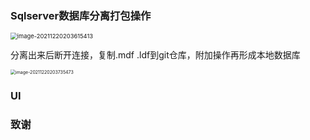 ### Sqlserver数据库分离打包操作

<img src="http://cdn.tianwen42.top/img/picgo/image-20211220203615413.png" alt="image-20211220203615413" style="zoom:67%;" />

分离出来后断开连接，复制.mdf .ldf到git仓库，附加操作再形成本地数据库

<img src="http://cdn.tianwen42.top/img/picgo/image-20211220203735473.png" alt="image-20211220203735473" style="zoom: 50%;" />

### UI



### 致谢



